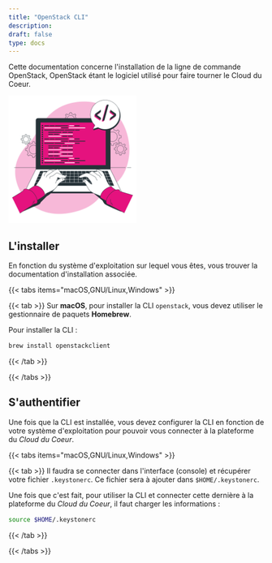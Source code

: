 ```yaml
---
title: "OpenStack CLI"
description:
draft: false
type: docs
---
```


Cette documentation concerne l'installation de la ligne de commande OpenStack, OpenStack étant le logiciel utilisé pour faire tourner le Cloud du Coeur.

<img src="./cdc-illustration-cli.png" alt="CLI OpenStack" style="width: 50%;">

## L'installer

En fonction du système d'exploitation sur lequel vous êtes, vous trouver la documentation d'installation associée.

{{< tabs items="macOS,GNU/Linux,Windows" >}}

{{< tab >}}
Sur **macOS**, pour installer la CLI `openstack`, vous devez utiliser le gestionnaire de paquets **Homebrew**.

Pour installer la CLI :

```bash
brew install openstackclient
```

{{< /tab >}}

{{< /tabs >}}

## S'authentifier

Une fois que la CLI est installée, vous devez configurer la CLI en fonction de votre système d'exploitation pour pouvoir vous connecter à la plateforme du *Cloud du Coeur*.

{{< tabs items="macOS,GNU/Linux,Windows" >}}

{{< tab >}}
Il faudra se connecter dans l'interface (console) et récupérer votre fichier `.keystonerc`. Ce fichier sera à ajouter dans `$HOME/.keystonerc`.

Une fois que c'est fait, pour utiliser la CLI et connecter cette dernière à la plateforme du *Cloud du Coeur*, il faut charger les informations :

```bash
source $HOME/.keystonerc
```

{{< /tab >}}

{{< /tabs >}}
